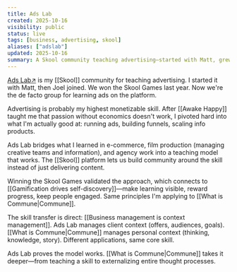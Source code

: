 ```yaml
---
title: Ads Lab
created: 2025-10-16
visibility: public
status: live
tags: [business, advertising, skool]
aliases: ["adslab"]
updated: 2025-10-16
summary: A Skool community teaching advertising—started with Matt, grew with Joel, won the Skool Games, became the de facto group for learning ads on the platform.
---
```


<a href="https://skool.com/adslab?utm_source=devonmeadows&utm_medium=website&utm_campaign=notes" target="_blank" rel="noopener noreferrer" style="white-space:nowrap">Ads Lab<span class="external-link-icon" aria-hidden="true">↗</span></a> is my [[Skool]] community for teaching advertising. I started it with Matt, then Joel joined. We won the Skool Games last year. Now we're the de facto group for learning ads on the platform.

Advertising is probably my highest monetizable skill. After [[Awake Happy]] taught me that passion without economics doesn't work, I pivoted hard into what I'm actually good at: running ads, building funnels, scaling info products.

Ads Lab bridges what I learned in e-commerce, film production (managing creative teams and information), and agency work into a teaching model that works. The [[Skool]] platform lets us build community around the skill instead of just delivering content.

Winning the Skool Games validated the approach, which connects to [[Gamification drives self-discovery]]—make learning visible, reward progress, keep people engaged. Same principles I'm applying to [[What is Commune|Commune]].

The skill transfer is direct: [[Business management is context management]]. Ads Lab manages client context (offers, audiences, goals). [[What is Commune|Commune]] manages personal context (thinking, knowledge, story). Different applications, same core skill.

Ads Lab proves the model works. [[What is Commune|Commune]] takes it deeper—from teaching a skill to externalizing entire thought processes.
